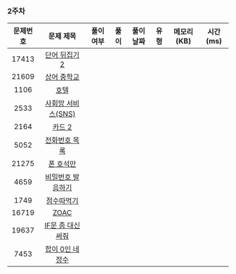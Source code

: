 ### 2주차

| 문제번호 |                         문제 제목                     | 풀이 여부 |                    풀이                    |  풀이 날짜   |     유형      |  메모리(KB) |    시간(ms)   |
|:----:|:-----------------------------------------------------:|:-:|:----------------------------------------:|:--------:|:-----------:|:----------:|:---------:|
|17413| [단어 뒤집기 2](https://www.acmicpc.net/problem/17413) | | |  |  | | |
|21609| [상어 중학교](https://www.acmicpc.net/problem/21609) |  |     |  |    | | |
|1106| [호텔](https://www.acmicpc.net/problem/1106) |   |   |  |        | | |
|2533| [사회망 서비스(SNS)](https://www.acmicpc.net/problem/2533) |    |    |  |       |  | |
|2164| [카드 2](https://www.acmicpc.net/problem/2164) |  |   |  |     |  | |
|5052| [전화번호 목록](https://www.acmicpc.net/problem/5052) |   |      |  |        | | |
|21275| [폰 호석만](https://www.acmicpc.net/problem/21275) |  |   |  |       | | |
|4659| [비밀번호 발음하기](https://www.acmicpc.net/problem/4659) |    |      |  |      | | |
|1749| [점수따먹기](https://www.acmicpc.net/problem/1749) |    |       |  |        | | |
|16719| [ZOAC](https://www.acmicpc.net/problem/16719) |    |    |  |      | | |
|19637| [IF문 좀 대신 써줘](https://www.acmicpc.net/problem/19637) |    |         |  |  | | |
|7453| [합이 0인 네 정수](https://www.acmicpc.net/problem/7453) |    |  |  |       | | |